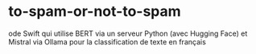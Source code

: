 # to-spam-or-not-to-spam
ode Swift qui utilise BERT via un serveur Python (avec Hugging Face) et Mistral via Ollama pour la classification de texte en français
